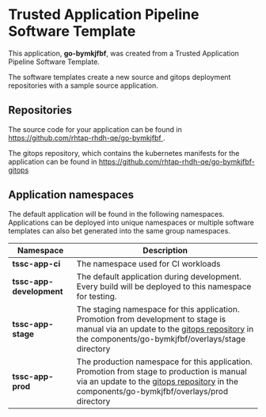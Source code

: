 # Trusted Application Pipeline Software Template

This application, **go-bymkjfbf**, was created from a Trusted Application Pipeline Software Template.

The software templates create a new source and gitops deployment repositories with a sample source application. 

## Repositories

The source code for your application can be found in [https://github.com/rhtap-rhdh-qe/go-bymkjfbf ](https://github.com/rhtap-rhdh-qe/go-bymkjfbf ).
 
The gitops repository, which contains the kubernetes manifests for the application can be found in 
[https://github.com/rhtap-rhdh-qe/go-bymkjfbf-gitops ](https://github.com/rhtap-rhdh-qe/go-bymkjfbf-gitops ) 

## Application namespaces 

The default application will be found in the following namespaces. Applications can be deployed into unique namespaces or multiple software templates can also bet generated into the same group namespaces.  

|  Namespace   |  Description   |  
| -------- | -------- |
| **tssc-app-ci** | The namespace used for CI workloads |
| **tssc-app-development** | The default application during development. Every build will be deployed to this namespace for testing. |
| **tssc-app-stage** | The staging namespace for this application. Promotion from development to stage is manual via an update to the [gitops repository](https://github.com/rhtap-rhdh-qe/go-bymkjfbf-gitops ) in the components/go-bymkjfbf/overlays/stage directory |
| **tssc-app-prod** | The production namespace for this application. Promotion from stage to production is manual via an update to the [gitops repository](https://github.com/rhtap-rhdh-qe/go-bymkjfbf-gitops ) in the components/go-bymkjfbf/overlays/prod directory |